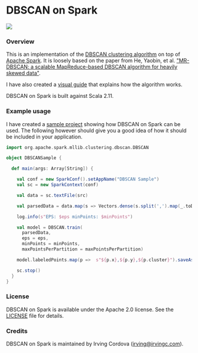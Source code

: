 # DBSCAN on Spark

[![](https://jitpack.io/v/matfax/dbscan-on-spark.svg)](https://jitpack.io/#matfax/dbscan-on-spark)

### Overview

This is an implementation of the [DBSCAN clustering algorithm](http://en.wikipedia.org/wiki/DBSCAN) 
on top of [Apache Spark](http://spark.apache.org/). It is loosely based on the paper from He, Yaobin, et al.
["MR-DBSCAN: a scalable MapReduce-based DBSCAN algorithm for heavily skewed data"](http://www.researchgate.net/profile/Yaobin_He/publication/260523383_MR-DBSCAN_a_scalable_MapReduce-based_DBSCAN_algorithm_for_heavily_skewed_data/links/0046353a1763ee2bdf000000.pdf). 


I have also created a [visual guide](http://www.irvingc.com/visualizing-dbscan) that explains how the algorithm works.

DBSCAN on Spark is built against Scala 2.11.


### Example usage 


I have created a [sample project](https://github.com/irvingc/dbscan-on-spark-example) 
showing how DBSCAN on Spark can be used. The following however should give you a
good idea of how it should be included in your application.

```scala
import org.apache.spark.mllib.clustering.dbscan.DBSCAN

object DBSCANSample {

  def main(args: Array[String]) {

    val conf = new SparkConf().setAppName("DBSCAN Sample")
    val sc = new SparkContext(conf)

    val data = sc.textFile(src)

    val parsedData = data.map(s => Vectors.dense(s.split(',').map(_.toDouble))).cache()

    log.info(s"EPS: $eps minPoints: $minPoints")

    val model = DBSCAN.train(
      parsedData,
      eps = eps,
      minPoints = minPoints,
      maxPointsPerPartition = maxPointsPerPartition)

    model.labeledPoints.map(p =>  s"${p.x},${p.y},${p.cluster}").saveAsTextFile(dest)

    sc.stop()
  }
}
```

### License

DBSCAN on Spark is available under the Apache 2.0 license. 
See the [LICENSE](LICENSE) file for details.


### Credits

DBSCAN on Spark is maintained by Irving Cordova (irving@irvingc.com).






